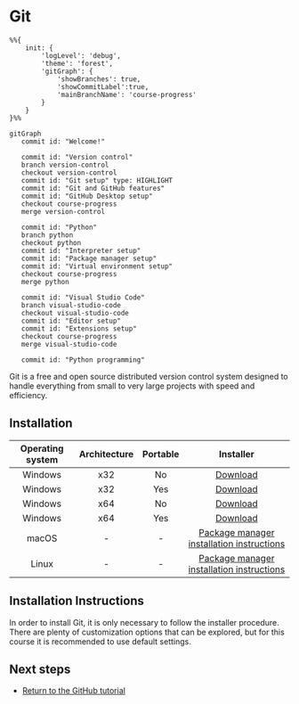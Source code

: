 # Git

```mermaid
%%{
    init: {
        'logLevel': 'debug',
        'theme': 'forest',
        'gitGraph': {
            'showBranches': true,
            'showCommitLabel':true,
            'mainBranchName': 'course-progress'
        }
    }
}%%

gitGraph
   commit id: "Welcome!"

   commit id: "Version control"
   branch version-control
   checkout version-control
   commit id: "Git setup" type: HIGHLIGHT
   commit id: "Git and GitHub features"
   commit id: "GitHub Desktop setup"
   checkout course-progress
   merge version-control

   commit id: "Python"
   branch python
   checkout python
   commit id: "Interpreter setup"
   commit id: "Package manager setup"
   commit id: "Virtual environment setup"
   checkout course-progress
   merge python

   commit id: "Visual Studio Code"
   branch visual-studio-code
   checkout visual-studio-code
   commit id: "Editor setup"
   commit id: "Extensions setup"
   checkout course-progress
   merge visual-studio-code

   commit id: "Python programming"
```

Git is a free and open source distributed version control system designed to handle everything from small to very large projects with speed and efficiency.

## Installation

| Operating system | Architecture | Portable | Installer |
| :--------------: | :----------: | :------: | :-------: |
| Windows          | x32          | No       | [Download](https://github.com/git-for-windows/git/releases/download/v2.39.1.windows.1/Git-2.39.1-32-bit.exe) |
| Windows          | x32          | Yes      | [Download](https://github.com/git-for-windows/git/releases/download/v2.39.1.windows.1/Git-2.39.1-64-bit.exe) |
| Windows          | x64          | No       | [Download](https://github.com/git-for-windows/git/releases/download/v2.39.1.windows.1/PortableGit-2.39.1-32-bit.7z.exe) |
| Windows          | x64          | Yes      | [Download](https://github.com/git-for-windows/git/releases/download/v2.39.1.windows.1/PortableGit-2.39.1-64-bit.7z.exe) |
| macOS            | -            | -        | [Package manager installation instructions](https://git-scm.com/download/mac) |
| Linux            | -            | -        | [Package manager installation instructions](https://git-scm.com/download/linux) |

## Installation Instructions

In order to install Git, it is only necessary to follow the installer procedure. There are plenty of customization options that can be explored, but for this course it is recommended to use default settings.

## Next steps

- [Return to the GitHub tutorial](../github/README.md#repositories-git)
